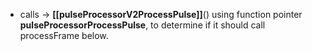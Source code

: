- calls -> **[[pulseProcessorV2ProcessPulse]]**() using function pointer **pulseProcessorProcessPulse**, to determine if it should call processFrame below.
